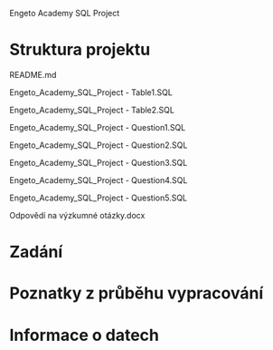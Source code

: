Engeto Academy SQL Project

# Struktura projektu
README.md

Engeto_Academy_SQL_Project - Table1.SQL

Engeto_Academy_SQL_Project - Table2.SQL

Engeto_Academy_SQL_Project - Question1.SQL

Engeto_Academy_SQL_Project - Question2.SQL

Engeto_Academy_SQL_Project - Question3.SQL

Engeto_Academy_SQL_Project - Question4.SQL

Engeto_Academy_SQL_Project - Question5.SQL

Odpovědí na výzkumné otázky.docx

# Zadání

# Poznatky z průběhu vypracování

# Informace o datech